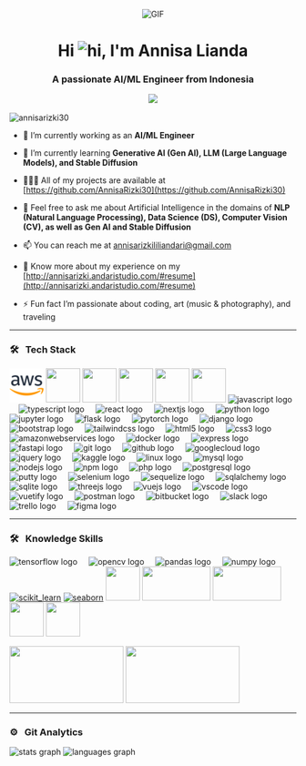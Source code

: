 <p align="center">
<img alt="GIF" src="https://media.giphy.com/media/v1.Y2lkPTc5MGI3NjExNXEzc3Q0NDVoNW9kaXR4b2gwbW53dnluY2sybDk3OHk1eTBtZW96dyZlcD12MV9zdGlja2Vyc19zZWFyY2gmY3Q9cw/cYeHgdouckUj0edXov/giphy.gif" height="280">
</p>

<h1 align="center">Hi <img src="https://user-images.githubusercontent.com/1303154/88677602-1635ba80-d120-11ea-84d8-d263ba5fc3c0.gif" width="28px" alt="hi">, I'm Annisa Lianda</h1>
<h3 align="center">A passionate AI/ML Engineer from Indonesia</h3>

<p align="center"><a href="[https://www.linkedin.com/in/navodya-pasqual-11ba801b1/](https://www.linkedin.com/in/annisa-rizki-liliandari/)"><img src="https://img.shields.io/badge/linkedin-%230077B5.svg?&amp;style=for-the-badge&amp;logo=linkedin&amp;logoColor=white"></a>


<p align="left"> <img src="https://komarev.com/ghpvc/?username=annisarizki30&label=Profile%20views&color=0e75b6&style=flat" alt="annisarizki30" /> </p>

- 🔭 I’m currently working as an <strong>AI/ML Engineer</strong>

- 🌱 I’m currently learning <strong>Generative AI (Gen AI), LLM (Large Language Models), and Stable Diffusion</strong>

- 👩🏻‍💻 All of my projects are available at [https://github.com/AnnisaRizki30](https://github.com/AnnisaRizki30)

- 💬 Feel free to ask me about Artificial Intelligence in the domains of <strong>NLP (Natural Language Processing), Data Science (DS), Computer Vision (CV), as well as Gen AI and Stable Diffusion</strong>

- 📫 You can reach me at </strong>annisarizkililiandari@gmail.com</strong>

- 📄 Know more about my experience on my [http://annisarizki.andaristudio.com/#resume](http://annisarizki.andaristudio.com/#resume)

- ⚡ Fun fact </strong>I’m passionate about coding, art (music & photography), and traveling</strong>

<hr>

<h3 id="--tech-stack">🛠 &nbsp; Tech Stack</h3>

<p align="left">
<a href="https://aws.amazon.com" target="_blank" rel="noreferrer"> <img src="https://raw.githubusercontent.com/devicons/devicon/master/icons/amazonwebservices/amazonwebservices-original-wordmark.svg" width="60" height="60"/></a>
<a href="https://aws.amazon.com" target="_blank" rel="noreferrer"> <img src="https://cdn.worldvectorlogo.com/logos/amazon-s3-simple-storage-service.svg" width="60" height="60"/></a>
<a href="https://aws.amazon.com" target="_blank" rel="noreferrer"> <img src="https://cdn.worldvectorlogo.com/logos/aws-rds.svg" width="60" height="60"/></a>  
<a href="https://aws.amazon.com" target="_blank" rel="noreferrer"> <img src="https://cdn.worldvectorlogo.com/logos/aws-cloudwatch.svg" width="60" height="60"/></a>  
<a href="https://aws.amazon.com" target="_blank" rel="noreferrer"> <img src="https://cdn.worldvectorlogo.com/logos/aws-elastic-load-balancing.svg" width="60" height="60"/></a>
<a href="https://aws.amazon.com" target="_blank" rel="noreferrer"> <img src="https://cloud-icons.onemodel.app/aws/Architecture-Service-Icons_01312023/Arch_Media-Services/64/Arch_AWS-Elemental-MediaConvert_64.svg" width="60" height="60"/></a>
<img src="https://cdn.jsdelivr.net/gh/devicons/devicon/icons/javascript/javascript-original.svg" height="40" alt="javascript logo"  />
<img width="12" />
<img src="https://cdn.jsdelivr.net/gh/devicons/devicon/icons/typescript/typescript-original.svg" height="40" alt="typescript logo"  />
<img width="12" />
<img src="https://cdn.jsdelivr.net/gh/devicons/devicon/icons/react/react-original.svg" height="40" alt="react logo"  />
<img width="12" />
<img src="https://cdn.jsdelivr.net/gh/devicons/devicon/icons/nextjs/nextjs-original.svg" height="40" alt="nextjs logo"  />
<img width="12" />
<img src="https://cdn.jsdelivr.net/gh/devicons/devicon/icons/python/python-original.svg" height="40" alt="python logo"  />
<img width="12" />
<img src="https://cdn.jsdelivr.net/gh/devicons/devicon/icons/jupyter/jupyter-original.svg" height="40" alt="jupyter logo"  />
<img width="12" />
<img src="https://cdn.jsdelivr.net/gh/devicons/devicon/icons/flask/flask-original.svg" height="40" alt="flask logo"  />
<img width="12" />
<img src="https://cdn.jsdelivr.net/gh/devicons/devicon/icons/pytorch/pytorch-original.svg" height="40" alt="pytorch logo"  />
<img width="12" />
<img src="https://cdn.jsdelivr.net/gh/devicons/devicon/icons/django/django-plain.svg" height="40" alt="django logo"  />
<img width="12" />
<img src="https://cdn.jsdelivr.net/gh/devicons/devicon/icons/bootstrap/bootstrap-original.svg" height="40" alt="bootstrap logo"  />
<img width="12" />
<img src="https://cdn.jsdelivr.net/gh/devicons/devicon/icons/tailwindcss/tailwindcss-original-wordmark.svg" height="40" alt="tailwindcss logo"  />
<img width="12" />
<img src="https://cdn.jsdelivr.net/gh/devicons/devicon/icons/html5/html5-original.svg" height="40" alt="html5 logo"  />
<img width="12" />
<img src="https://cdn.jsdelivr.net/gh/devicons/devicon/icons/css3/css3-original.svg" height="40" alt="css3 logo"  />
<img width="12" />
<img src="https://cdn.jsdelivr.net/gh/devicons/devicon/icons/amazonwebservices/amazonwebservices-line-wordmark.svg" height="40" alt="amazonwebservices logo"  />
<img width="12" />
<img src="https://cdn.jsdelivr.net/gh/devicons/devicon/icons/docker/docker-original.svg" height="40" alt="docker logo"  />
<img width="12" />
<img src="https://cdn.jsdelivr.net/gh/devicons/devicon/icons/express/express-original.svg" height="40" alt="express logo"  />
<img width="12" />
<img src="https://cdn.jsdelivr.net/gh/devicons/devicon/icons/fastapi/fastapi-original.svg" height="40" alt="fastapi logo"  />
<img width="12" />
<img src="https://cdn.jsdelivr.net/gh/devicons/devicon/icons/git/git-original.svg" height="40" alt="git logo"  />
<img width="12" />
<img src="https://cdn.jsdelivr.net/gh/devicons/devicon/icons/github/github-original.svg" height="40" alt="github logo"  />
<img width="12" />
<img src="https://cdn.jsdelivr.net/gh/devicons/devicon/icons/googlecloud/googlecloud-original.svg" height="40" alt="googlecloud logo"  />
<img width="12" />
<img src="https://cdn.jsdelivr.net/gh/devicons/devicon/icons/jquery/jquery-original.svg" height="40" alt="jquery logo"  />
<img width="12" />
<img src="https://cdn.jsdelivr.net/gh/devicons/devicon/icons/kaggle/kaggle-original.svg" height="40" alt="kaggle logo"  />
<img width="12" />
<img src="https://cdn.jsdelivr.net/gh/devicons/devicon/icons/linux/linux-original.svg" height="40" alt="linux logo"  />
<img width="12" />
<img src="https://cdn.jsdelivr.net/gh/devicons/devicon/icons/mysql/mysql-original.svg" height="40" alt="mysql logo"  />
<img width="12" />
<img src="https://cdn.simpleicons.org/nodedotjs/339933" height="40" alt="nodejs logo"  />
<img width="12" />
<img src="https://cdn.jsdelivr.net/gh/devicons/devicon/icons/npm/npm-original-wordmark.svg" height="40" alt="npm logo"  />
<img width="12" />
<img src="https://cdn.jsdelivr.net/gh/devicons/devicon/icons/php/php-original.svg" height="40" alt="php logo"  />
<img width="12" />
<img src="https://cdn.jsdelivr.net/gh/devicons/devicon/icons/postgresql/postgresql-original.svg" height="40" alt="postgresql logo"  />
<img width="12" />
<img src="https://cdn.jsdelivr.net/gh/devicons/devicon/icons/putty/putty-original.svg" height="40" alt="putty logo"  />
<img width="12" />
<img src="https://cdn.jsdelivr.net/gh/devicons/devicon/icons/selenium/selenium-original.svg" height="40" alt="selenium logo"  />
<img width="12" />
<img src="https://cdn.jsdelivr.net/gh/devicons/devicon/icons/sequelize/sequelize-original.svg" height="40" alt="sequelize logo"  />
<img width="12" />
<img src="https://cdn.jsdelivr.net/gh/devicons/devicon/icons/sqlalchemy/sqlalchemy-original.svg" height="40" alt="sqlalchemy logo"  />
<img width="12" />
<img src="https://cdn.jsdelivr.net/gh/devicons/devicon/icons/sqlite/sqlite-original.svg" height="40" alt="sqlite logo"  />
<img width="12" />
<img src="https://cdn.jsdelivr.net/gh/devicons/devicon/icons/threejs/threejs-original.svg" height="40" alt="threejs logo"  />
<img width="12" />
<img src="https://cdn.jsdelivr.net/gh/devicons/devicon/icons/vuejs/vuejs-original.svg" height="40" alt="vuejs logo"  />
<img width="12" />
<img src="https://cdn.jsdelivr.net/gh/devicons/devicon/icons/vscode/vscode-original.svg" height="40" alt="vscode logo"  />
<img width="12" />
<img src="https://cdn.jsdelivr.net/gh/devicons/devicon/icons/vuetify/vuetify-original.svg" height="40" alt="vuetify logo"  />
<img width="12" />
<img src="https://cdn.simpleicons.org/postman/FF6C37" height="40" alt="postman logo"  />
<img width="12" />
<img src="https://cdn.jsdelivr.net/gh/devicons/devicon/icons/bitbucket/bitbucket-original.svg" height="40" alt="bitbucket logo"  />
<img width="12" />
<img src="https://cdn.jsdelivr.net/gh/devicons/devicon/icons/slack/slack-original.svg" height="40" alt="slack logo"  />
<img width="12" />
<img src="https://cdn.jsdelivr.net/gh/devicons/devicon/icons/trello/trello-plain.svg" height="40" alt="trello logo"  />
<img width="12" />
<img src="https://cdn.jsdelivr.net/gh/devicons/devicon/icons/figma/figma-original.svg" height="40" alt="figma logo"  />
</p>   
  
<hr>

<h3 id="--tech-stack">🛠 &nbsp; Knowledge Skills</h3>

<p align="left">
<img src="https://cdn.jsdelivr.net/gh/devicons/devicon/icons/tensorflow/tensorflow-original.svg" height="40" alt="tensorflow logo"  />
<img width="12" />
<img src="https://cdn.jsdelivr.net/gh/devicons/devicon/icons/opencv/opencv-original.svg" height="40" alt="opencv logo"  />
<img width="12" />
<img src="https://cdn.simpleicons.org/pandas/150458" height="40" alt="pandas logo"  />
<img width="12" />
<img src="https://cdn.simpleicons.org/numpy/013243" height="40" alt="numpy logo"  />
<a href="https://scikit-learn.org/" target="_blank" rel="noreferrer"> <img src="https://upload.wikimedia.org/wikipedia/commons/0/05/Scikit_learn_logo_small.svg" alt="scikit_learn" width="60" height="60"/></a> 
<a href="https://seaborn.pydata.org/" target="_blank" rel="noreferrer"> <img src="https://seaborn.pydata.org/_images/logo-mark-lightbg.svg" alt="seaborn" width="60" height="60"/></a>    
<a href="https://huggingface.co/" target="_blank" rel="noreferrer"> <img src="https://cdn.worldvectorlogo.com/logos/huggingface-2.svg" width="60" height="60"/></a>
<a href="https://www.llama.com/" target="_blank" rel="noreferrer"> <img src="https://img-cdn.thepublive.com/fit-in/640x430/filters:format(webp)/socialsamosa/media/media_files/2024/12/09/G8Vnj59jwd3zCElDeUJ7.jpg" width="120" height="60"/></a>
<a href="https://stability.ai/" target="_blank" rel="noreferrer"> <img src="https://images.squarespace-cdn.com/content/v1/6213c340453c3f502425776e/1708563364236-12JCC98CUARGPPDOGMKB/image-90.png" width="120" height="60"/></a>
<a href="https://openai.com/index/chatgpt/" target="_blank" rel="noreferrer"> <img src="https://cdn.worldvectorlogo.com/logos/chatgpt-4.svg" width="60" height="60"/></a>
<a href="https://claude.ai/login?returnTo=%2F%3F" target="_blank" rel="noreferrer"> <img src="https://images.seeklogo.com/logo-png/55/1/claude-logo-png_seeklogo-554540.png?v=638694285190000000" width="60" height="60"/></a>

<a href="https://www.langchain.com/" target="_blank" rel="noreferrer"> <img src="https://miro.medium.com/v2/resize:fit:622/1*MVJZLfszGGNiJ-UFK4U31A.png" width="200" height="100"/></a>
<a href="https://www.langchain.com/" target="_blank" rel="noreferrer"> <img src="https://miro.medium.com/v2/resize:fit:1400/1*rtBVZG3xYrWb_CvEJEKuFQ.png" width="200" height="100"/></a>
</p> 

<hr>

<h3 id="--git-analytics">⚙️ &nbsp; Git Analytics</h3>

<div align="left">
  <img src="https://github-readme-stats.vercel.app/api?username=AnnisaRizki30&hide_title=false&hide_rank=false&show_icons=true&include_all_commits=true&count_private=true&disable_animations=false&theme=dracula&locale=en&hide_border=false&order=1" height="200" alt="stats graph"  />
  <img src="https://github-readme-stats.vercel.app/api/top-langs?username=AnnisaRizki30&locale=en&hide_title=false&layout=compact&card_width=320&langs_count=5&theme=dracula&hide_border=false&order=2" height="200" alt="languages graph"  />
</div>
